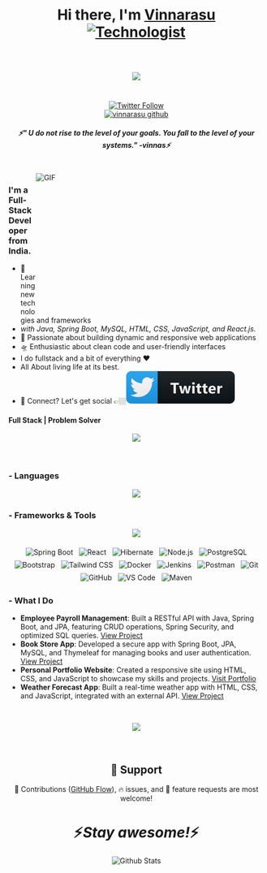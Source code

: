 <div align="center">
   <h1>Hi there, I'm <a href="https://vinnarasu.github.io">Vinnarasu<img src="https://raw.githubusercontent.com/Tarikul-Islam-Anik/Telegram-Animated-Emojis/main/People/Technologist.webp" alt="Technologist" width="50" height="65" /> </a> 
   



<div align="center">
   <h3><img src="https://media.giphy.com/media/WUlplcMpOCEmTGBtBW/giphy.gif" width="30">     
</div>
      
      
</div>

<p align="center">
   <a href="https://twitter.com/vinnacodes"><img alt="Twitter Follow" src="https://img.shields.io/twitter/follow/vinnacodes?style=for-the-badge&color=09f&labelColor=black&logo=twitter&label=@vinnacodes"></a>
   <br>
   <a href="https://visitor-badge.glitch.me/badge?page_id=vinnarasu.vinnarasu"> <img alt="vinnarasu github" src="https://visitor-badge.glitch.me/badge?page_id=vinnarasu.vinnarasu"> </a>
</p>

<h5 align="center">
   <i>⚡️" U do not rise to the level of your goals. You fall to the level of your systems." -vinnas⚡️</i>
</h5>

<br />
<img align="right" height="270px" width="450px" alt="GIF" src="https://media.giphy.com/media/3FjEPbKqEPhPpmC8uY/giphy.gif" />
<p align="center">
   <h3> I'm a Full-Stack Developer from India.</h3>
</p>

- 🥀 Learning new technologies and frameworks  
- <i>with Java, Spring Boot, MySQL, HTML, CSS, JavaScript, and React.js.</i>  
- 🔭 Passionate about building dynamic and responsive web applications  
- 🛸 Enthusiastic about clean code and user-friendly interfaces  
- I do fullstack and a bit of everything :heart:  
- All About living life at its best.  
- 💬 Connect? Let's get social 👉🏼[<img src="https://raw.githubusercontent.com/8bithemant/8bithemant/master/svg/social/twitter.svg" >](https://twitter.com/vinnacodes)  

<p align="center">
   <h4> Full Stack | Problem Solver </h4>
</p>

<p align="center" >
   <a href="https://github.com/anuraghazra/github-readme-stats"> 
      <img src="https://github-readme-stats.vercel.app/api?username=vinnarasu&&show_icons=true&theme=radical"/>
   </a>
</p>

<br />

### - Languages

<p align="center">
   <img src="https://skillicons.dev/icons?i=java,mysql,html,css,js" />
</p>



### - Frameworks & Tools
  <p align="center">
   <img src= <img src="https://skillicons.dev/icons?i=java,mysql,html,css,js" />
</p>
<p align="center">
   <img src="https://skillicons.dev/icons?i=spring" height="40" alt="Spring Boot" style="margin:4px">
   <img src="https://skillicons.dev/icons?i=react" height="40" alt="React" style="margin:4px">
   <img src="https://skillicons.dev/icons?i=hibernate" height="40" alt="Hibernate" style="margin:4px">
   <img src="https://skillicons.dev/icons?i=nodejs" height="40" alt="Node.js" style="margin:4px">
   <img src="https://skillicons.dev/icons?i=postgres" height="40" alt="PostgreSQL" style="margin:4px">
   <img src="https://skillicons.dev/icons?i=bootstrap" height="40" alt="Bootstrap" style="margin:4px">
   <img src="https://skillicons.dev/icons?i=tailwind" height="40" alt="Tailwind CSS" style="margin:4px">
   <img src="https://skillicons.dev/icons?i=docker" height="40" alt="Docker" style="margin:4px">
   <img src="https://skillicons.dev/icons?i=jenkins" height="40" alt="Jenkins" style="margin:4px">
   <img src="https://skillicons.dev/icons?i=postman" height="40" alt="Postman" style="margin:4px">
   <img src="https://skillicons.dev/icons?i=git" height="40" alt="Git" style="margin:4px">
   <img src="https://skillicons.dev/icons?i=github" height="40" alt="GitHub" style="margin:4px">
   <img src="https://skillicons.dev/icons?i=vscode" height="40" alt="VS Code" style="margin:4px">
   <img src="https://skillicons.dev/icons?i=maven" height="40" alt="Maven" style="margin:4px">
</p>

### - What I Do

- **Employee Payroll Management**: Built a RESTful API with Java, Spring Boot, and JPA, featuring CRUD operations, Spring Security, and optimized SQL queries. [View Project](https://github.com/vinnarasu/employee-payroll-management)  
- **Book Store App**: Developed a secure app with Spring Boot, JPA, MySQL, and Thymeleaf for managing books and user authentication. [View Project](https://github.com/vinnarasu/book-store-app)  
- **Personal Portfolio Website**: Created a responsive site using HTML, CSS, and JavaScript to showcase my skills and projects. [Visit Portfolio](https://vinnarasu.github.io)  
- **Weather Forecast App**: Built a real-time weather app with HTML, CSS, and JavaScript, integrated with an external API. [View Project](https://github.com/vinnarasu/weather-forecast-app)  

<br />

<p align="center">
   <img src="[https://user-images.githubusercontent.com/74038190/212749447-bfb7e725-6987-49d9-ae85-2015e3e7cc41.gif
" />
</p>

<br />

<h2 align="center">🤝 Support</h2>

<p align="center">🎀 Contributions (<a href="https://guides.github.com/introduction/flow" title="GitHub flow">GitHub Flow</a>), 🔥 issues, and 🥮 feature requests are most welcome!</p>



<h1 align='center'>⚡️<i>Stay awesome!</i>⚡️</h1>

<p align="center">
   <img src="https://raw.githubusercontent.com/mayhemantt/mayhemantt/Update/svg/Bottom.svg" alt="Github Stats" />
</p>

